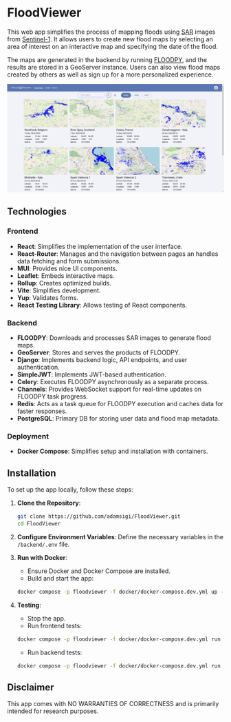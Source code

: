 # FloodViewer

This web app simplifies the process of mapping floods using [SAR](https://en.wikipedia.org/wiki/Synthetic-aperture_radar) images from [Sentinel-1](https://www.esa.int/Applications/Observing_the_Earth/Copernicus/Sentinel-1).
It allows users to create new flood maps by selecting an area of interest on an interactive map and specifying the date of the flood.

The maps are generated in the backend by running [FLOODPY](https://github.com/kleok/FLOODPY), and the results are stored in a GeoServer instance.
Users can also view flood maps created by others as well as sign up for a more personalized experience.

<img src="docs/images/example_image.png" alt="example image" width="800"/>

## Technologies  

### Frontend  
- **React**: Simplifies the implementation of the user interface.  
- **React-Router**: Manages and the navigation between pages an handles data fetching and form submissions.
- **MUI**: Provides nice UI components.
- **Leaflet**: Embeds interactive maps.
- **Rollup**: Creates optimized builds.
- **Vite**: Simplifies development.
- **Yup**: Validates forms.
- **React Testing Library**: Allows testing of React components.

### Backend  
- **FLOODPY**: Downloads and processes SAR images to generate flood maps.
- **GeoServer**: Stores and serves the products of FLOODPY.
- **Django**: Implements backend logic, API endpoints, and user authentication.
- **SimpleJWT**: Implements JWT-based authentication.
- **Celery**: Executes FLOODPY asynchronously as a separate process.
- **Channels**: Provides WebSocket support for real-time updates on FLOODPY task progress.
- **Redis**: Acts as a task queue for FLOODPY execution and caches data for faster responses.
- **PostgreSQL**: Primary DB for storing user data and flood map metadata.


### Deployment  
- **Docker Compose**: Simplifies setup and installation with containers.  

## Installation  

To set up the app locally, follow these steps:  

1. **Clone the Repository**:  
   ```bash  
   git clone https://github.com/adamsigi/FloodViewer.git
   cd FloodViewer
   ```

2. **Configure Environment Variables**: 
    Define the necessary variables in the `/backend/.env` file.

3. **Run with Docker**:
    - Ensure Docker and Docker Compose are installed.
    - Build and start the app:
    ```bash  
    docker compose -p floodviewer -f docker/docker-compose.dev.yml up --build
    ```
4. **Testing**:
    - Stop the app.
    - Run frontend tests:
    ```bash  
    docker compose -p floodviewer -f docker/docker-compose.dev.yml run frontend npm run test
    ```
    - Run backend tests:
    ```bash  
    docker compose -p floodviewer -f docker/docker-compose.dev.yml run backend conda run --no-capture-output -n floodpy_gpu python manage.py test
    ```

## Disclaimer
This app comes with NO WARRANTIES OF CORRECTNESS and is primarily intended for research purposes.

